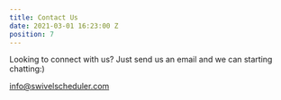 ```yaml
---
title: Contact Us
date: 2021-03-01 16:23:00 Z
position: 7
---
```


Looking to connect with us? Just send us an email and we can starting chatting:)

info@swivelscheduler.com